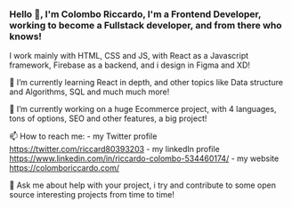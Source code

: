 ### Hello 👋, I'm Colombo Riccardo, I'm a Frontend Developer, working to become a Fullstack developer, and from there who knows! 

I work mainly with HTML, CSS and JS, with React as a Javascript framework, Firebase as a backend, and i design in Figma and XD!

🌱 I’m currently learning React in depth, and other topics like Data structure and Algorithms, SQL and much much more!

🔭 I’m currently working on a huge Ecommerce project, with 4 languages, tons of options, SEO and other features, a big project!

📫 How to reach me: 
    - my Twitter profile https://twitter.com/riccard80393203
    - my linkedIn profile https://www.linkedin.com/in/riccardo-colombo-534460174/
    - my website https://colomboriccardo.com/
    
💬 Ask me about help with your project, i try and contribute to some open source interesting projects from time to time!

